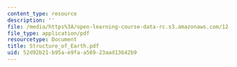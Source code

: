 ```yaml
---
content_type: resource
description: ''
file: /media/https%3A/open-learning-course-data-rc.s3.amazonaws.com/12-109-petrology-fall-2005/52d92b21b95ae9faa56923aad13642b9_Structure_of_Earth.pdf
file_type: application/pdf
resourcetype: Document
title: Structure_of_Earth.pdf
uid: 52d92b21-b95a-e9fa-a569-23aad13642b9
---
```

